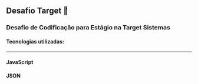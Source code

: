 ## Desafio Target 📍



### Desafio de Codificação para Estágio na Target Sistemas

#### Tecnologias utilizadas:

----

#### JavaScript
#### JSON
